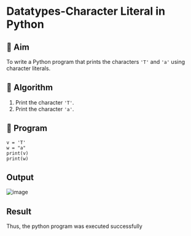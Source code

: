 # Datatypes-Character Literal in Python

## 🎯 Aim
To write a Python program that prints the characters `'T'` and `'a'` using character literals.

## 🧠 Algorithm
1. Print the character `'T'`.
2. Print the character `'a'`.

## 🧾 Program

    v = 'T'
    w = "a"
    print(v)  
    print(w)

## Output

![image](https://github.com/user-attachments/assets/56e86f09-1968-4413-b82e-3669525166b6)


## Result

Thus, the python program was executed successfully
